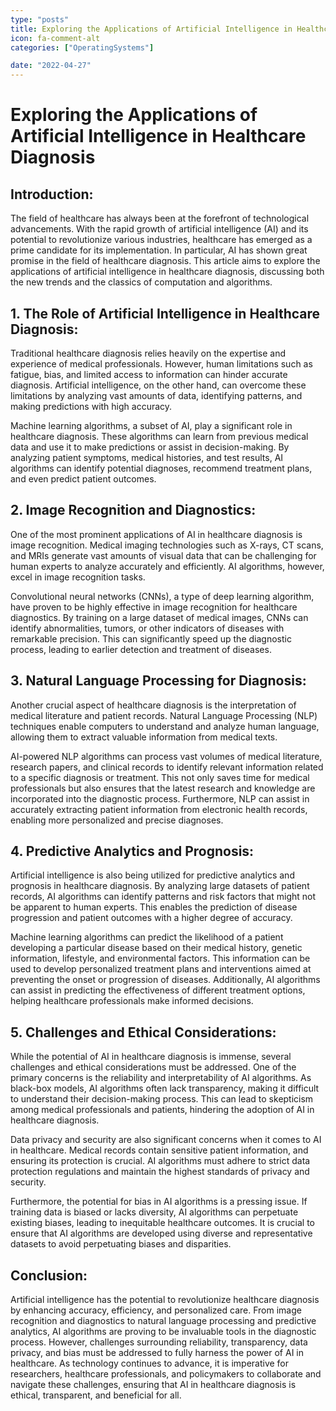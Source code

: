 ```yaml
---
type: "posts"
title: Exploring the Applications of Artificial Intelligence in Healthcare Diagnosis
icon: fa-comment-alt
categories: ["OperatingSystems"]

date: "2022-04-27"
---
```




# Exploring the Applications of Artificial Intelligence in Healthcare Diagnosis

## Introduction:

The field of healthcare has always been at the forefront of technological advancements. With the rapid growth of artificial intelligence (AI) and its potential to revolutionize various industries, healthcare has emerged as a prime candidate for its implementation. In particular, AI has shown great promise in the field of healthcare diagnosis. This article aims to explore the applications of artificial intelligence in healthcare diagnosis, discussing both the new trends and the classics of computation and algorithms.

## 1. The Role of Artificial Intelligence in Healthcare Diagnosis:

Traditional healthcare diagnosis relies heavily on the expertise and experience of medical professionals. However, human limitations such as fatigue, bias, and limited access to information can hinder accurate diagnosis. Artificial intelligence, on the other hand, can overcome these limitations by analyzing vast amounts of data, identifying patterns, and making predictions with high accuracy.

Machine learning algorithms, a subset of AI, play a significant role in healthcare diagnosis. These algorithms can learn from previous medical data and use it to make predictions or assist in decision-making. By analyzing patient symptoms, medical histories, and test results, AI algorithms can identify potential diagnoses, recommend treatment plans, and even predict patient outcomes.

## 2. Image Recognition and Diagnostics:

One of the most prominent applications of AI in healthcare diagnosis is image recognition. Medical imaging technologies such as X-rays, CT scans, and MRIs generate vast amounts of visual data that can be challenging for human experts to analyze accurately and efficiently. AI algorithms, however, excel in image recognition tasks.

Convolutional neural networks (CNNs), a type of deep learning algorithm, have proven to be highly effective in image recognition for healthcare diagnostics. By training on a large dataset of medical images, CNNs can identify abnormalities, tumors, or other indicators of diseases with remarkable precision. This can significantly speed up the diagnostic process, leading to earlier detection and treatment of diseases.

## 3. Natural Language Processing for Diagnosis:

Another crucial aspect of healthcare diagnosis is the interpretation of medical literature and patient records. Natural Language Processing (NLP) techniques enable computers to understand and analyze human language, allowing them to extract valuable information from medical texts.

AI-powered NLP algorithms can process vast volumes of medical literature, research papers, and clinical records to identify relevant information related to a specific diagnosis or treatment. This not only saves time for medical professionals but also ensures that the latest research and knowledge are incorporated into the diagnostic process. Furthermore, NLP can assist in accurately extracting patient information from electronic health records, enabling more personalized and precise diagnoses.

## 4. Predictive Analytics and Prognosis:

Artificial intelligence is also being utilized for predictive analytics and prognosis in healthcare diagnosis. By analyzing large datasets of patient records, AI algorithms can identify patterns and risk factors that might not be apparent to human experts. This enables the prediction of disease progression and patient outcomes with a higher degree of accuracy.

Machine learning algorithms can predict the likelihood of a patient developing a particular disease based on their medical history, genetic information, lifestyle, and environmental factors. This information can be used to develop personalized treatment plans and interventions aimed at preventing the onset or progression of diseases. Additionally, AI algorithms can assist in predicting the effectiveness of different treatment options, helping healthcare professionals make informed decisions.

## 5. Challenges and Ethical Considerations:

While the potential of AI in healthcare diagnosis is immense, several challenges and ethical considerations must be addressed. One of the primary concerns is the reliability and interpretability of AI algorithms. As black-box models, AI algorithms often lack transparency, making it difficult to understand their decision-making process. This can lead to skepticism among medical professionals and patients, hindering the adoption of AI in healthcare diagnosis.

Data privacy and security are also significant concerns when it comes to AI in healthcare. Medical records contain sensitive patient information, and ensuring its protection is crucial. AI algorithms must adhere to strict data protection regulations and maintain the highest standards of privacy and security.

Furthermore, the potential for bias in AI algorithms is a pressing issue. If training data is biased or lacks diversity, AI algorithms can perpetuate existing biases, leading to inequitable healthcare outcomes. It is crucial to ensure that AI algorithms are developed using diverse and representative datasets to avoid perpetuating biases and disparities.

## Conclusion:

Artificial intelligence has the potential to revolutionize healthcare diagnosis by enhancing accuracy, efficiency, and personalized care. From image recognition and diagnostics to natural language processing and predictive analytics, AI algorithms are proving to be invaluable tools in the diagnostic process. However, challenges surrounding reliability, transparency, data privacy, and bias must be addressed to fully harness the power of AI in healthcare. As technology continues to advance, it is imperative for researchers, healthcare professionals, and policymakers to collaborate and navigate these challenges, ensuring that AI in healthcare diagnosis is ethical, transparent, and beneficial for all.